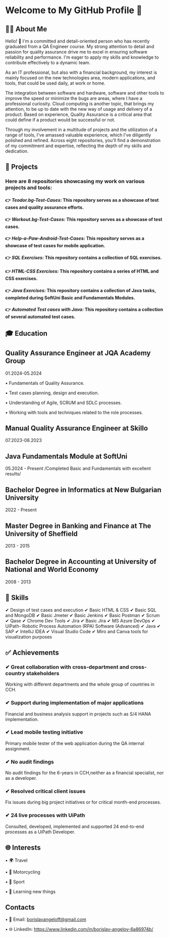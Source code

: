 # Welcome to My GitHub Profile 👋


## 👨‍💻 About Me

Hello! 👋 I'm a committed and detail-oriented person who has recently graduated from a QA Engineer course. My strong attention to detail and passion for quality assurance drive me to excel in ensuring software reliability and performance. I'm eager to apply my skills and knowledge to contribute effectively to a dynamic team.

As an IT professional, but also with a financial background, my interest is mainly focused on the new technologies area, modern applications, and tools, that could be used daily, at work or home.

The integration between software and hardware, software and other tools to improve the speed or minimize the bugs are areas, where I have a professional curiosity.
Cloud computing is another topic, that brings my attention, to be up to date with the new way of usage and delivery of a product.
Based on experience, Quality Assurance is a critical area that could define if a product would be successful or not.

Through my involvement in a multitude of projects and the utilization of a range of tools, I've amassed valuable experience, which I've diligently polished and refined. Across eight repositories, you'll find a demonstration of my commitment and expertise, reflecting the depth of my skills and dedication.


## 💼 Projects   

### Here are 8 repositories showcasing my work on various projects and tools:

#### 👉 **_Teodor.bg-Test-Cases:_ This repository serves as a showcase of test cases and quality assurance efforts.**

#### 👉 **_Workout.bg-Test-Cases:_ This repository serves as a showcase of test cases.**

#### 👉 **_Help-a-Paw-Android-Test-Cases:_ This repository serves as a showcase of test cases for mobile application.**

#### 👉 **_SQL Exercises:_   This repository contains a collection of SQL exercises.**

#### 👉 **_HTML-CSS Exercises:_ This repository contains a series of HTML and CSS exercises.**

#### 👉 **_Java Exercises:_  This repository contains a collection of Java tasks, completed during SoftUni Basic and Fundamentals Modules.**

#### 👉 **_Automated Test cases with Java:_  This repository contains a collection of several automated test cases.**


## 🎓 Education

## Quality Assurance Engineer at JQA Academy Group
01.2024-05.2024

• Fundamentals of Quality Assurance.

• Test cases planning, design and execution.

• Understanding of Agile, SCRUM and SDLC processes.

• Working with tools and techniques related to the role processes.

## Manual Quality Assurance Engineer at Skillo
07.2023-08.2023

## Java Fundamentals Module at SoftUni
05.2024 - Present
/Completed Basic and Fundamentals with excellent results/

## Bachelor Degree in Informatics at New Bulgarian University
2022 - Present

## Master Degree in Banking and Finance at The University of Sheffield
2013 - 2015

## Bachelor Degree in Accounting at University of National and World Economy
2008 - 2013


## 🚀 Skills

✔ Design of test cases and execution  ✔ Basic HTML & CSS  ✔ Basic SQL and MongoDB  ✔ Basic Jmeter  ✔ Basic Jenkins  ✔ Basic Postman  ✔ Scrum ✔ Qase  ✔ Chrome Dev Tools
✔ Jira  ✔ Basic Jira  ✔ MS Azure DevOps  ✔ UiPath- Robotic Process Automation (RPA) Software (Advanced)  ✔ Java  ✔ SAP  ✔ IntelliJ IDEA  ✔ Visual Studio Code  ✔ Miro and Canva tools for visualization purposes

## ✅ Achievements

### ✔ Great collaboration with cross-department and cross-country stakeholders
Working with different departments and the whole group of countries in CCH.
### ✔ Support during implementation of major applications
Financial and business analysis support in projects such as S/4 HANA implementation.
### ✔ Lead mobile testing initiative
Primary mobile tester of the web application during the QA internal assignment.
### ✔ No audit findings
No audit findings for the 6-years in CCH,neither as a financial specialist, nor as a developer.
### ✔ Resolved critical client issues
Fix issues during big project initiatives or for critical month-end processes.
### ✔ 24 live processes with UiPath
Consulted, developed, implemented and supported 24 end-to-end processes as a UiPath Developer.


## 🌐 Interests

• 🌍 Travel

• 🚴 Motorcycling

• 💪 Sport

• 📖 Learning new things

## Contacts

• 📧 Email: borislavangeloff@gmail.com

• 🌐 LinkedIn: https://www.linkedin.com/in/borislav-angelov-6a86974b/









